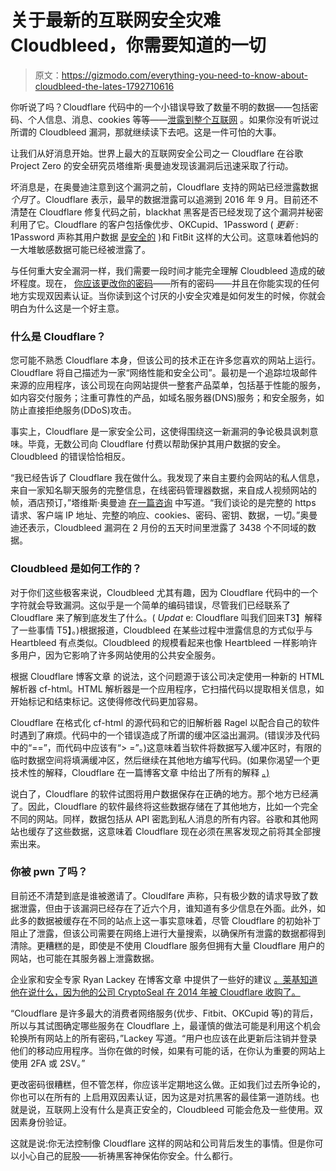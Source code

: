 # 关于最新的互联网安全灾难 Cloudbleed，你需要知道的一切

> 原文：<https://gizmodo.com/everything-you-need-to-know-about-cloudbleed-the-lates-1792710616>

你听说了吗？Cloudflare 代码中的一个小错误导致了数量不明的数据——包括密码、个人信息、消息、cookies 等等——[泄露到整个互联网](https://www.theregister.co.uk/2017/02/24/cloudbleed_buffer_overflow_bug_spaffs_personal_data/) 。如果你没有听说过所谓的 Cloudbleed 漏洞，那就继续读下去吧。这是一件可怕的大事。



让我们从好消息开始。世界上最大的互联网安全公司之一 Cloudflare 在谷歌 Project Zero 的安全研究员塔维斯·奥曼迪发现该漏洞后迅速采取了行动。

坏消息是，在奥曼迪注意到这个漏洞之前，Cloudflare 支持的网站已经泄露数据*个月*了。Cloudflare 表示，最早的数据泄露可以追溯到 2016 年 9 月。目前还不清楚在 Cloudflare 修复代码之前，blackhat 黑客是否已经发现了这个漏洞并秘密利用了它。Cloudflare 的客户包括像优步、OKCupid、1Password ( *更新* : 1Password 声称其用户数据 [是安全的](https://blog.agilebits.com/2017/02/23/three-layers-of-encryption-keeps-you-safe-when-ssltls-fails/) )和 FitBit 这样的大公司。这意味着他妈的一大堆敏感数据可能已经被泄露了。

与任何重大安全漏洞一样，我们需要一段时间才能完全理解 Cloudbleed 造成的破坏程度。现在， [你应该更改你的密码](https://gizmodo.com/cloudbleed-password-memory-leak-cloudflare-1792709635)——所有的密码——并且在你能实现的任何地方实现双因素认证。当你读到这个讨厌的小安全灾难是如何发生的时候，你就会明白为什么这是一个好主意。

### 什么是 Cloudflare？

您可能不熟悉 Cloudflare 本身，但该公司的技术正在许多您喜欢的网站上运行。Cloudflare 将自己描述为一家“网络性能和安全公司”。最初是一个追踪垃圾邮件来源的应用程序，该公司现在向网站提供一整套产品菜单，包括基于性能的服务，如内容交付服务；注重可靠性的产品，如域名服务器(DNS)服务；和安全服务，如防止直接拒绝服务(DDoS)攻击。

事实上，Cloudflare 是一家安全公司，这使得围绕这一新漏洞的争论极具讽刺意味。毕竟，无数公司向 Cloudflare 付费以帮助保护其用户数据的安全。Cloudbleed 的错误恰恰相反。

“我已经告诉了 Cloudflare 我在做什么。我发现了来自主要约会网站的私人信息，来自一家知名聊天服务的完整信息，在线密码管理器数据，来自成人视频网站的帧，酒店预订，”塔维斯·奥曼迪 [在一篇咨询](https://bugs.chromium.org/p/project-zero/issues/detail?id=1139) 中写道。“我们谈论的是完整的 https 请求、客户端 IP 地址、完整的响应、cookies、密码、密钥、数据，一切。”奥曼迪还表示，Cloudbleed 漏洞在 2 月份的五天时间里泄露了 3438 个不同域的数据。

### Cloudbleed 是如何工作的？

对于你们这些极客来说，Cloudbleed 尤其有趣，因为 Cloudflare 代码中的一个字符就会导致漏洞。这似乎是一个简单的编码错误，尽管我们已经联系了 Cloudflare 来了解到底发生了什么。( *Updat* e: Cloudflare 叫我们回来T3】解释了一些事情 T5】。)根据报道，Cloudbleed 在某些过程中泄露信息的方式似乎与 Heartbleed 有点类似。Cloudbleed 的规模看起来也像 Heartbleed 一样影响许多用户，因为它影响了许多网站使用的公共安全服务。

根据 Cloudflare 博客文章 的说法，这个问题源于该公司决定使用一种新的 HTML 解析器 cf-html。HTML 解析器是一个应用程序，它扫描代码以提取相关信息，如开始标记和结束标记。这使得修改代码更加容易。

Cloudflare 在格式化 cf-html 的源代码和它的旧解析器 Ragel 以配合自己的软件时遇到了麻烦。代码中的一个错误造成了所谓的缓冲区溢出漏洞。(错误涉及代码中的“==”，而代码中应该有“> =”。)这意味着当软件将数据写入缓冲区时，有限的临时数据空间将填满缓冲区，然后继续在其他地方编写代码。(如果你渴望一个更技术性的解释，Cloudflare 在一篇博客文章 中给出了所有的解释 [。)](https://blog.cloudflare.com/incident-report-on-memory-leak-caused-by-cloudflare-parser-bug/)

说白了，Cloudflare 的软件试图将用户数据保存在正确的地方。那个地方已经满了。因此，Cloudflare 的软件最终将这些数据存储在了其他地方，比如一个完全不同的网站。同样，数据包括从 API 密匙到私人消息的所有内容。谷歌和其他网站也缓存了这些数据，这意味着 Cloudflare 现在必须在黑客发现之前将其全部搜索出来。

### 你被 pwn 了吗？

目前还不清楚到底是谁被邀请了。Cloudlfare 声称，只有极少数的请求导致了数据泄露，但由于该漏洞已经存在了近六个月，谁知道有多少信息在外面。此外，如此多的数据被缓存在不同的站点上这一事实意味着，尽管 Cloudflare 的初始补丁阻止了泄露，但该公司需要在网络上进行大量搜索，以确保所有泄露的数据都得到清除。更糟糕的是，即使是不使用 Cloudflare 服务但拥有大量 Cloudflare 用户的网站，也可能在其服务器上泄露数据。

企业家和安全专家 Ryan Lackey 在博客文章 中提供了一些好的建议 [。莱基知道他在说什么，因为他的公司 CryptoSeal 在 2014 年被 Cloudflare 收购了。](https://medium.com/@octal/cloudbleed-how-to-deal-with-it-150e907fd165#.3dzt5g3zx)

“Cloudflare 是许多最大的消费者网络服务(优步、Fitbit、OKCupid 等)的背后，所以与其试图确定哪些服务在 Cloudflare 上，最谨慎的做法可能是利用这个机会轮换所有网站上的所有密码，”Lackey 写道。“用户也应该在此更新后注销并登录他们的移动应用程序。当你在做的时候，如果有可能的话，在你认为重要的网站上使用 2FA 或 2SV。”

更改密码很糟糕，但不管怎样，你应该半定期地这么做。正如我们过去所争论的，你也可以在所有的 上启用双因素认证，因为这是对抗黑客的最佳第一道防线。也就是说，互联网上没有什么是真正安全的，Cloudbleed 可能会危及一些使用。双因素身份验证。

这就是说:你无法控制像 Cloudflare 这样的网站和公司背后发生的事情。但是你可以小心自己的屁股——祈祷黑客神保佑你安全。什么都行。